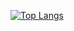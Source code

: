 [![Top Langs](https://github-readme-stats.vercel.app/api/top-langs/?username=Alexis-Clt&theme=nord&show_icons=true&layout=compact)](https://github.com/anuraghazra/github-readme-stats)

<!---
Alexis-Clt/Alexis-Clt is a ✨ special ✨ repository because its `README.md` (this file) appears on your GitHub profile.
You can click the Preview link to take a look at your changes.
--->
